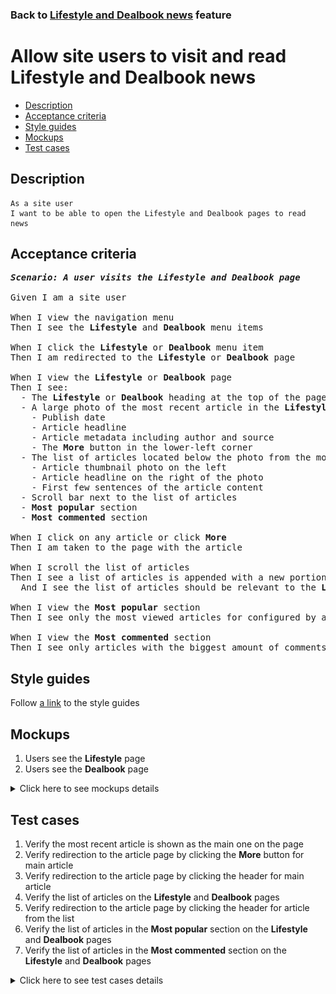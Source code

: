 ### Back to [Lifestyle and Dealbook news](../../) feature

# Allow site users to visit and read Lifestyle and Dealbook news

- [Description](#description)
- [Acceptance criteria](#acceptance-criteria)
- [Style guides](#style-guides)
- [Mockups](#mockups)
- [Test cases](#test-cases)

## Description

    As a site user
    I want to be able to open the Lifestyle and Dealbook pages to read news

## Acceptance criteria

<pre>
<b><i>Scenario: A user visits the Lifestyle and Dealbook page</i></b>

Given I am a site user

When I view the navigation menu
Then I see the <b>Lifestyle</b> and <b>Dealbook</b> menu items

When I click the <b>Lifestyle</b> or <b>Dealbook</b> menu item
Then I am redirected to the <b>Lifestyle</b> or <b>Dealbook</b> page

When I view the <b>Lifestyle</b> or <b>Dealbook</b> page
Then I see:
  - The <b>Lifestyle</b> or <b>Dealbook</b> heading at the top of the page
  - A large photo of the most recent article in the <b>Lifestyle</b> or <b>Dealbook</b> category with the square on the right side of the photo that contains:
    - Publish date
    - Article headline
    - Article metadata including author and source
    - The <b>More</b> button in the lower-left corner
  - The list of articles located below the photo from the most recent article including: 
    - Article thumbnail photo on the left
    - Article headline on the right of the photo
    - First few sentences of the article content
  - Scroll bar next to the list of articles
  - <b>Most popular</b> section
  - <b>Most commented</b> section

When I click on any article or click <b>More</b>
Then I am taken to the page with the article

When I scroll the list of articles
Then I see a list of articles is appended with a new portion of articles
  And I see the list of articles should be relevant to the <b>Lifestyle</b> or <b>Dealbook</b> topics

When I view the <b>Most popular</b> section
Then I see only the most viewed articles for configured by admin period from the <b>Lifestyle</b> or <b>Dealbook</b>

When I view the <b>Most commented</b> section
Then I see only articles with the biggest amount of comments for configured by admin period from the <b>Lifestyle</b>
</pre>

## Style guides

Follow [a link](https://www.figma.com/proto/0zkkf5WC77OSpvyD6YXpFE/Style-guides?page-id=0%3A1&node-id=19%3A5368&viewport=266%2C48%2C0.54&scaling=min-zoom&starting-point-node-id=19%3A5368) to the style guides

## Mockups

1. Users see the <b>Lifestyle</b> page
2. Users see the <b>Dealbook</b> page

<details>
  <summary>Click here to see mockups details</summary>

**1. Users see the Lifestyle page:**

![Users see the Lifestyle page](/sports_hub_portal/web_application_features/lifestyle_dealbook_news/images/lifestyle_user_page.png)

**2. Users see the Dealbook page:**

![Users see the Dealbook page](/sports_hub_portal/web_application_features/lifestyle_dealbook_news/images/dealbook_user_page.png)

</details>

## Test cases

1. Verify the most recent article is shown as the main one on the page
2. Verify redirection to the article page by clicking the <b>More</b> button for main article
3. Verify redirection to the article page by clicking the header for main article
4. Verify the list of articles on the <b>Lifestyle</b> and <b>Dealbook</b> pages
5. Verify redirection to the article page by clicking the header for article from the list
6. Verify the list of articles in the <b>Most popular</b> section on the <b>Lifestyle</b> and <b>Dealbook</b> pages
7. Verify the list of articles in the <b>Most commented</b> section on the <b>Lifestyle</b> and <b>Dealbook</b> pages

<details>
  <summary>Click here to see test cases details</summary>

### **#1. Verify the most recent article is shown as the main one on the page**

|Preconditions|Steps|Expected result
--------------|-----|----------
|- The user is on the <b>Lifestyle</b> and <b>Dealbook</b> page|1) Examine the main article on the page|1) The main article is the most recent article from the <b>Lifestyle</b> and <b>Dealbook</b> page. It is shown as large photo with the square on the right side of the photo that contains publish date, article headline, article metadata including author and source, the <b>More</b> button in the lower-left corner|

### **#2. Verify redirection to the article page by clicking the More button for main article**

|Preconditions|Steps|Expected result
--------------|-----|----------
|- The user is on the <b>Lifestyle</b> and <b>Dealbook</b> page|1) Click the <b>More</b> button for the main article|1) The user is redirected to the appropriate article page|

### **#3. Verify redirection to the article page by clicking the header for main article**

|Preconditions|Steps|Expected result
--------------|-----|----------
|- The user is on the <b>Lifestyle</b> and <b>Dealbook</b> page|1) Click the header for the main article|1) The user is redirected to the appropriate article page|

### **#4. Verify the list of articles on the Lifestyle and Dealbook pages**

|Preconditions|Steps|Expected result
--------------|-----|----------
|- The user is on the <b>Lifestyle</b> and <b>Dealbook</b> page|1) Examine the list of articles|1) The list of articles is formed according to the <b>Lifestyle</b> and <b>Dealbook</b>|

### **#5. Verify redirection to the article page by clicking the header for article from the list**

|Preconditions|Steps|Expected result
--------------|-----|----------
|- The user is on the <b>Lifestyle</b> and <b>Dealbook</b> page|1) Click the header for any article from the list|1) The user is redirected to the appropriate article page|

### **#6. Verify the list of articles in the Most popular section on the Lifestyle and Dealbook pages**

|Preconditions|Steps|Expected result
--------------|-----|----------
|- The user is on the <b>Lifestyle</b> and <b>Dealbook</b> page|1) Examine the list of articles in the <b>Most popular</b> section|1) The list of most viewed articles is formed according to the <b>Lifestyle</b> and <b>Dealbook</b> and for the period configured by admin in the <b>Most popular</b> section|

### **#7. Verify the list of articles in the Most commented section on the Lifestyle and Dealbook pages**

|Preconditions|Steps|Expected result
--------------|-----|----------
|- The user is on the <b>Lifestyle</b> and <b>Dealbook</b> page|1) Examine the list of articles in the <b>Most commented</b> section|1) The list of most commented articles is formed according to the <b>Lifestyle</b> and <b>Dealbook</b> and for the period configured by admin in the <b>Most commented</b> section|
</details>
